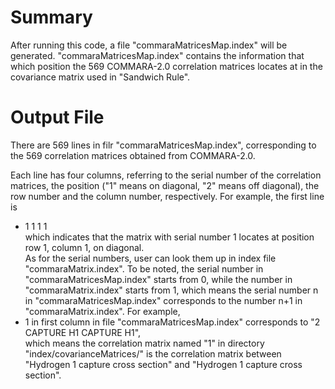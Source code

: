 # Summary
After running this code, a file "commaraMatricesMap.index" will be generated. "commaraMatricesMap.index" contains the information that which position the 569 COMMARA-2.0 correlation matrices locates at in the covariance matrix used in "Sandwich Rule".
# Output File
There are 569 lines in filr "commaraMatricesMap.index", corresponding to the 569 correlation matrices obtained from COMMARA-2.0.  
  
Each line has four columns, referring to the serial number of the correlation matrices, the position ("1" means on diagonal, "2" means off diagonal), the row number and the column number, respectively.
For example, the first line is 
- 1 1 1 1  
which indicates that the matrix with serial number 1 locates at position row 1, column 1, on diagonal.  
As for the serial numbers, user can look them up in index file "commaraMatrix.index". To be noted, the serial number in "commaraMatricesMap.index" starts from 0, while the number in "commaraMatrix.index" starts from 1,
which means the serial number n in "commaraMatricesMap.index" corresponds to the number n+1 in "commaraMatrix.index". For example,
- 1 in first column in file "commaraMatricesMap.index" corresponds to "2 CAPTURE H1 CAPTURE H1",  
which means the correlation matrix named "1" in directory "index/covarianceMatrices/" is the correlation matrix between "Hydrogen 1 capture cross section" and "Hydrogen 1 capture cross section".

